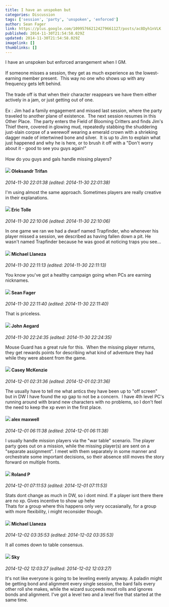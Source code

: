 ```yaml
---
title: I have an unspoken but
categories: Discussion
tags: ['session', 'party', 'unspoken', 'enforced']
author: Sean Fager
link: https://plus.google.com/109957662124279661127/posts/ac8Dyh1nVLK
published: 2014-11-30T21:54:58.029Z
updated: 2014-11-30T21:54:58.029Z
imagelink: []
thumblinks: []
---
```


I have an unspoken but enforced arrangement when I GM. <br /><br />If someone misses a session, they get as much experience as the lowest-earning member present.  This way no one who shows up with any frequency gets left behind.<br /><br />The trade off is that when their character reappears we have them either actively in a jam, or just getting out of one. <br /><br />Ex : Jim had a family engagement and missed last session, where the party traveled to another plane of existence.  The next session resumes in this Other Place.  The party enters the Field of Blooming Critters and finds Jim&#39;s Thief there, covered in glowing mud, repeatedly stabbing the shuddering just-slain corpse of a werewolf wearing a emerald crown with a shrieking dagger made of intertwined bone and silver.  It is up to Jim to explain what just happened and why he is here, or to brush it off with a &quot;Don&#39;t worry about it - good to see you guys again!&quot;<br /><br />How do you guys and gals handle missing players?
<div id='comment z13gghzgxwfuspxic04cj5irrvv0i5db0xg0k'>
  <h4><img src='{{site.baseurl}}//images/avatars/101666184908582031473_photo.jpg'> Oleksandr Trifan</h4>
      <p><cite>2014-11-30 22:01:38 (edited: 2014-11-30 22:01:38)</cite></p>
        <p>I&#39;m using almost the same approach. Sometimes players are really creative in their explanations.</p>
</div>
        

<div id='comment z13gghzgxwfuspxic04cj5irrvv0i5db0xg0k'>
  <h4><img src='{{site.baseurl}}//images/avatars/115619263638847799523_photo.jpg'> Eric Tolle</h4>
      <p><cite>2014-11-30 22:10:06 (edited: 2014-11-30 22:10:06)</cite></p>
        <p>In one game we ran we had a dwarf named Trapfinder, who whenever his player missed a session, we described as having fallen down a pit. He wasn&#39;t named Trapfinder because he was good at noticing traps you see...</p>
</div>
        

<div id='comment z13gghzgxwfuspxic04cj5irrvv0i5db0xg0k'>
  <h4><img src='{{site.baseurl}}//images/avatars/118285647887876243328_photo.jpg'> Michael Llaneza</h4>
      <p><cite>2014-11-30 22:11:13 (edited: 2014-11-30 22:11:13)</cite></p>
        <p>You know you&#39;ve got a healthy campaign going when PCs are earning nicknames.</p>
</div>
        

<div id='comment z13gghzgxwfuspxic04cj5irrvv0i5db0xg0k'>
  <h4><img src='{{site.baseurl}}//images/avatars/109957662124279661127_photo.jpg'> Sean Fager</h4>
      <p><cite>2014-11-30 22:11:40 (edited: 2014-11-30 22:11:40)</cite></p>
        <p>That is priceless.</p>
</div>
        

<div id='comment z13gghzgxwfuspxic04cj5irrvv0i5db0xg0k'>
  <h4><img src='{{site.baseurl}}//images/avatars/113677679278469240206_photo.jpg'> John Aegard</h4>
      <p><cite>2014-11-30 22:24:35 (edited: 2014-11-30 22:24:35)</cite></p>
        <p>Mouse Guard has a great rule for this.  When the missing player returns, they get rewards points for describing what kind of adventure they had while they were absent from the game.</p>
</div>
        

<div id='comment z13gghzgxwfuspxic04cj5irrvv0i5db0xg0k'>
  <h4><img src='{{site.baseurl}}//images/avatars/107341309298688522790_photo.jpg'> Casey McKenzie</h4>
      <p><cite>2014-12-01 02:31:36 (edited: 2014-12-01 02:31:36)</cite></p>
        <p>The usually have to tell me what antics they have been up to &quot;off screen&quot; but in DW I have found the xp gap to not be a concern.  I have 4th level PC&#39;s running around with brand new characters with no problems, so I don&#39;t feel the need to keep the xp even in the first place.</p>
</div>
        

<div id='comment z13gghzgxwfuspxic04cj5irrvv0i5db0xg0k'>
  <h4><img src='{{site.baseurl}}//images/avatars/116561642709577411209_photo.jpg'> alex maxwell</h4>
      <p><cite>2014-12-01 06:11:38 (edited: 2014-12-01 06:11:38)</cite></p>
        <p>I usually handle mission players via the &quot;war table&quot; scenario. The player party goes out on a mission, while the missing player(s) are sent on a &quot;separate assignment&quot;. I meet with them separately in some manner and orchestrate some important decisions, so their absence still moves the story forward on multiple fronts. </p>
</div>
        

<div id='comment z13gghzgxwfuspxic04cj5irrvv0i5db0xg0k'>
  <h4><img src='{{site.baseurl}}//images/avatars/110384865323265614483_photo.jpg'> Roland P</h4>
      <p><cite>2014-12-01 07:11:53 (edited: 2014-12-01 07:11:53)</cite></p>
        <p>Stats dont change as much in DW, so i dont mind. If a player isnt there there are no xp. Gives incentive to show up hehe<br />Thats for a group where this happens only very occasianally, for a group with more flexibility, i might reconsider though.</p>
</div>
        

<div id='comment z13gghzgxwfuspxic04cj5irrvv0i5db0xg0k'>
  <h4><img src='{{site.baseurl}}//images/avatars/118285647887876243328_photo.jpg'> Michael Llaneza</h4>
      <p><cite>2014-12-02 03:35:53 (edited: 2014-12-02 03:35:53)</cite></p>
        <p>It all comes down to table consensus.</p>
</div>
        

<div id='comment z13gghzgxwfuspxic04cj5irrvv0i5db0xg0k'>
  <h4><img src='{{site.baseurl}}//images/avatars/114136466881109495811_photo.jpg'> Sky</h4>
      <p><cite>2014-12-02 12:03:27 (edited: 2014-12-02 12:03:27)</cite></p>
        <p>It&#39;s not like everyone is going to be leveling evenly anyway. A paladin might be getting bond and alignment every single session, the bard fails every other roll she makes, while the wizard sucçeeds most rolls and ignores bonds and alignment. I&#39;ve got a level two and a level five that started at the same time.</p>
</div>
        